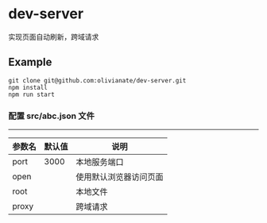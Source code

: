# dev-server

实现页面自动刷新，跨域请求

## Example
```
git clone git@github.com:olivianate/dev-server.git
npm install
npm run start 
```

### 配置 src/abc.json 文件

---

| 参数名            | 默认值  | 说明     |
| -------------- | ---- | ------ |
| port | 3000 | 本地服务端口      |
| open |      | 使用默认浏览器访问页面 |
| root |  | 本地文件      |
| proxy |      | 跨域请求 |
  
